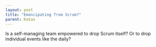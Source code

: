 ```yaml
---
layout: post
title: "Emancipating from Scrum?"
parent: Katas
---
```

Is a self-managing team empowered to drop Scrum itself? Or to drop individual events like the daily?
